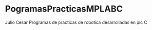 PogramasPracticasMPLABC
=======================
Julio Cesar
Programas de practicas de robotica desarrolladas en pic C
